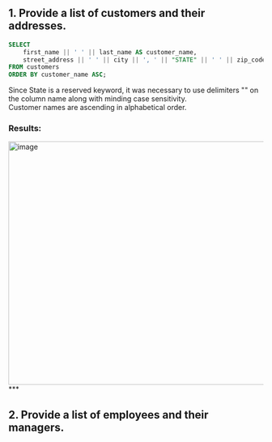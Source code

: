 ## 1. Provide a list of customers and their addresses.
````sql
SELECT 
    first_name || ' ' || last_name AS customer_name, 
    street_address || ' ' || city || ', ' || "STATE" || ' ' || zip_code AS customer_address
FROM customers 
ORDER BY customer_name ASC;
````
Since State is a reserved keyword, it was necessary to use delimiters "" on the column name along with minding case sensitivity.   
Customer names are ascending in alphabetical order.

### Results: 
<img width="587" height="481" alt="image" src="https://github.com/user-attachments/assets/aac3001b-96d6-4030-9834-030cc0b0bd07" />
***

## 2. Provide a list of employees and their managers.
